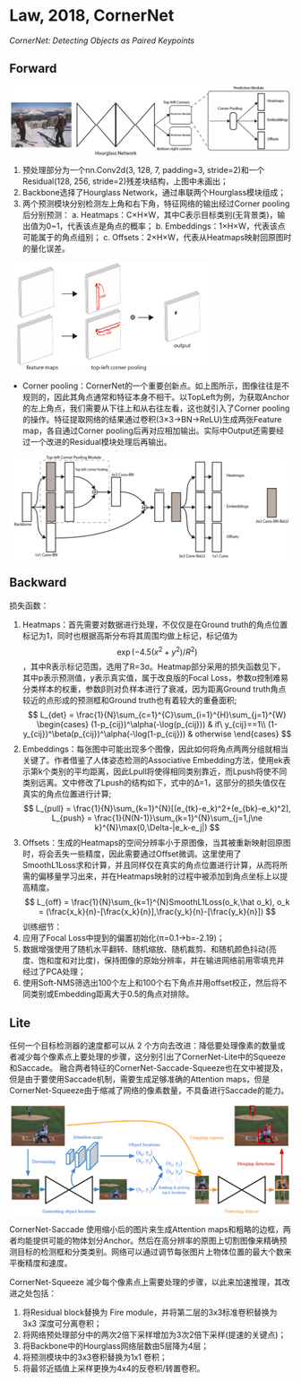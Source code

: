 # Law, 2018, CornerNet

*CornerNet: Detecting Objects as Paired Keypoints*

## Forward

<img src="./img/gaozhong_forward_01.png"  style="zoom:70%"  align="center"/>

1. 预处理部分为一个nn.Conv2d(3, 128, 7, padding=3, stride=2)和一个Residual(128, 256, stride=2)残差块结构，上图中未画出；
2. Backbone选择了Hourglass Network，通过串联两个Hourglass模块组成；
3. 两个预测模块分别检测左上角和右下角，特征网络的输出经过Corner pooling后分别预测：
	a. Heatmaps：C×H×W，其中C表示目标类别(无背景类)，输出值为0~1，代表该点是角点的概率；
	b. Embeddings：1×H×W，代表该点可能属于的角点组别；
	c. Offsets：2×H×W，代表从Heatmaps映射回原图时的量化误差。

<img src="./img/gaozhong_forward_02.png"  style="zoom:40%"  align="center"/>

- Corner pooling：CornerNet的一个重要创新点。如上图所示，图像往往是不规则的，因此其角点通常和特征本身不相干。以TopLeft为例，为获取Anchor的左上角点，我们需要从下往上和从右往左看，这也就引入了Corner pooling的操作。特征提取网络的结果通过卷积(3×3→BN→ReLU)生成两张Feature map，各自通过Corner pooling后再对应相加输出。实际中Output还需要经过一个改进的Residual模块处理后再输出。

<img src="./img/gaozhong_forward_03.png"  style="zoom:50%"  align="center"/>

## Backward
损失函数：
1. Heatmaps：首先需要对数据进行处理，不仅仅是在Ground truth的角点位置标记为1，同时也根据高斯分布将其周围均做上标记，标记值为$$ \exp(-4.5(x^2+y^2)/R^2) $$，其中R表示标记范围，选用了R=3σ。Heatmap部分采用的损失函数见下，其中p表示预测值，y表示真实值，属于改良版的Focal Loss，参数α控制难易分类样本的权重，参数β则对负样本进行了衰减，因为距离Ground truth角点较近的点形成的预测框和Ground truth也有着较大的重叠面积;
$$
L_{det} = \frac{1}{N}\sum_{c=1}^{C}\sum_{i=1}^{H}\sum_{j=1}^{W}
\begin{cases}
(1-p_{cij})^\alpha(-\log(p_{cij})) & if\ y_{cij}==1\\
(1-y_{cij})^\beta(p_{cij})^\alpha(-\log(1-p_{cij})) & otherwise
\end{cases}
$$
2. Embeddings：每张图中可能出现多个图像，因此如何将角点两两分组就相当关键了。作者借鉴了人体姿态检测的Associative Embedding方法，使用ek表示第k个类别的平均距离，因此Lpull将使得相同类别靠近，而Lpush将使不同类别远离。文中修改了Lpush的结构如下，式中的Δ=1，这部分的损失值仅在真实的角点位置进行计算;
$$
L_{pull} = \frac{1}{N}\sum_{k=1}^{N}[(e_{tk}-e_k)^2+(e_{bk}-e_k)^2],
L_{push} = \frac{1}{N(N-1)}\sum_{k=1}^{N}\sum_{j=1,j\ne k}^{N}\max(0,\Delta-|e_k-e_j|)
$$
3. Offsets：生成的Heatmaps的空间分辨率小于原图像，当其被重新映射回原图时，将会丢失一些精度，因此需要通过Offset微调。这里使用了SmoothL1Loss求和计算，并且同样仅在真实的角点位置进行计算，从而将所需的偏移量学习出来，并在Heatmaps映射的过程中被添加到角点坐标上以提高精度。
$$
L_{off} = \frac{1}{N}\sum_{k=1}^{N}SmoothL1Loss(o_k,\hat o_k),
o_k = (\frac{x_k}{n}-[\frac{x_k}{n}],\frac{y_k}{n}-[\frac{y_k}{n}])
$$
训练细节：
1. 应用了Focal Loss中提到的偏置初始化(π=0.1→b=-2.19)；
2. 数据增强使用了随机水平翻转、随机缩放、随机裁剪、和随机颜色抖动(亮度、饱和度和对比度)，保持图像的原始分辨率，并在输进网络前用零填充并经过了PCA处理；
3. 使用Soft-NMS筛选出100个左上和100个右下角点并用offset校正，然后将不同类别或Embedding距离大于0.5的角点对排除。

## Lite
任何一个目标检测器的速度都可以从 2 个方向去改进：降低要处理像素的数量或者减少每个像素点上要处理的步骤，这分别引出了CornerNet-Lite中的Squeeze和Saccade。
融合两者特征的CornerNet-Saccade-Squeeze也在文中被提及，但是由于要使用Saccade机制，需要生成足够准确的Attention maps，但是CornerNet-Squeeze由于缩减了网络的像素数量，不具备进行Saccade的能力。

<img src="./img/gaozhong_forward_04.png"  style="zoom:50%"  align="center"/>

CornerNet-Saccade 使用缩小后的图片来生成Attention maps和粗略的边框，两者均能提供可能的物体划分Anchor。然后在高分辨率的原图上切割图像来精确预测目标的检测框和分类类别。网络可以通过调节每张图片上物体位置的最大个数来平衡精度和速度。

CornerNet-Squeeze 减少每个像素点上需要处理的步骤，以此来加速推理，其改进之处包括：
1. 将Residual block替换为 Fire module，并将第二层的3x3标准卷积替换为 3x3 深度可分离卷积；
2. 将网络预处理部分中的两次2倍下采样增加为3次2倍下采样(提速的关键点)；
3. 将Backbone中的Hourglass网络层数由5层降为4层；
4. 将预测模块中的3x3卷积替换为1x1 卷积；
5. 将最邻近插值上采样更换为4x4的反卷积/转置卷积。